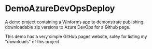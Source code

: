 # DemoAzureDevOpsDeploy
A demo project containing a Winforms app to demonstrate publishing downloadable zip versions to Azure DevOps for a Github page.

This demo has a very simple GitHub pages website, soley for listing my "downloads" of this project.
